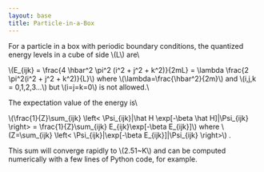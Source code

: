 ```yaml
---
layout: base
title: Particle-in-a-Box
---
```


For a particle in a box with periodic boundary conditions, the quantized
energy levels in a cube of side \\(L\\) are\

\\(E\_{ijk} = \frac{4 \hbar^2 \pi^2 (i^2 + j^2 + k^2)}{2mL} =   \lambda \frac{2 \pi^2(i^2 + j^2 + k^2)}{L}\\)
where \\(\lambda=\frac{\hbar^2}{2m}\\) and \\(i,j,k =   0,1,2,3...\\) but
\\(i=j=k=0\\) is not allowed.\

The expectation value of the energy is\

\\(\frac{1}{Z}\sum\_{ijk} \left< \Psi\_{ijk}|\hat H   \exp[-\beta \hat H]|\Psi\_{ijk} \right> = \frac{1}{Z}\sum\_{ijk}   E\_{ijk}\exp[-\beta E\_{ijk}]\\)
where
\\(Z=\sum\_{ijk}   \left< \Psi\_{ijk}|\exp[-\beta E\_{ijk}]|\Psi\_{ijk}   \right>\\)
.

This sum will converge rapidly to \\(2.51~K\\) and can be computed
numerically with a few lines of Python code, for example.
